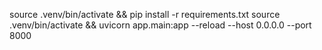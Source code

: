 source .venv/bin/activate && pip install -r requirements.txt
source .venv/bin/activate && uvicorn app.main:app --reload --host 0.0.0.0 --port 8000